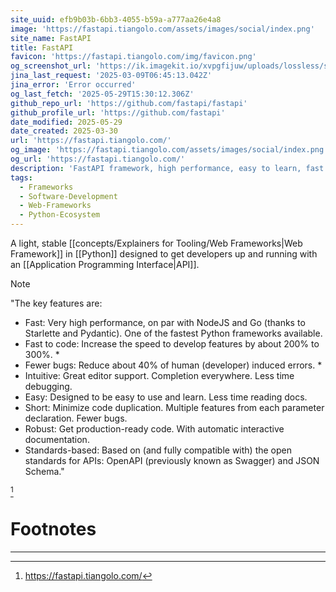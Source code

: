 ```yaml
---
site_uuid: efb9b03b-6bb3-4055-b59a-a777aa26e4a8
image: 'https://fastapi.tiangolo.com/assets/images/social/index.png'
site_name: FastAPI
title: FastAPI
favicon: 'https://fastapi.tiangolo.com/img/favicon.png'
og_screenshot_url: 'https://ik.imagekit.io/xvpgfijuw/uploads/lossless/screenshots/20250529_Fast_API_og_screenshot.jpeg'
jina_last_request: '2025-03-09T06:45:13.042Z'
jina_error: 'Error occurred'
og_last_fetch: '2025-05-29T15:30:12.306Z'
github_repo_url: 'https://github.com/fastapi/fastapi'
github_profile_url: 'https://github.com/fastapi'
date_modified: 2025-05-29
date_created: 2025-03-30
url: 'https://fastapi.tiangolo.com/'
og_image: 'https://fastapi.tiangolo.com/assets/images/social/index.png'
og_url: 'https://fastapi.tiangolo.com/'
description: 'FastAPI framework, high performance, easy to learn, fast to code, ready for production'
tags:
  - Frameworks
  - Software-Development
  - Web-Frameworks
  - Python-Ecosystem
---
```


A light, stable [[concepts/Explainers for Tooling/Web Frameworks|Web Framework]] in [[Python]] designed to get developers up and running with an [[Application Programming Interface|API]].

> [!NOTE]
> "The key features are:
> - Fast: Very high performance, on par with NodeJS and Go (thanks to Starlette and Pydantic). One of the fastest Python frameworks available.
> - Fast to code: Increase the speed to develop features by about 200% to 300%. *
> - Fewer bugs: Reduce about 40% of human (developer) induced errors. *
> - Intuitive: Great editor support. Completion everywhere. Less time debugging.
> - Easy: Designed to be easy to use and learn. Less time reading docs.
> - Short: Minimize code duplication. Multiple features from each parameter declaration. Fewer bugs.
> - Robust: Get production-ready code. With automatic interactive documentation.
> - Standards-based: Based on (and fully compatible with) the open standards for APIs: OpenAPI (previously known as Swagger) and JSON Schema." 

[^8d64af]

# Footnotes
***
[^8d64af]: https://fastapi.tiangolo.com/